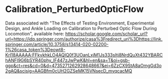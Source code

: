 # Calibration_PerturbedOpticFlow
Data associated with "The Effects of Testing Environment, Experimental Design, and Ankle Loading on Calibration to Perturbed Optic Flow During Locomotion", available here: https://scholar.google.com/scholar_url?url=https://idp.springer.com/authorize/casa%3Fredirect_uri%3Dhttps://link.springer.com/article/10.3758/s13414-020-02200-1%26casa_token%3Deowt8-Krl18AAAAA:FFkykhkLO4AQIQ0f3UOanLxjM1Js333sItj8NrdQuXt432YBARChANFl9G6bSYR40phy_IF447zJwPwK&hl=en&sa=T&oi=gsb-ggp&ct=res&cd=0&d=4735271262928648667&ei=6ZzCX9StA8aOmgGd3o2gAQ&scisig=AAGBfm0cUH2GZSeMK15VNsecD_myqcacMQ
